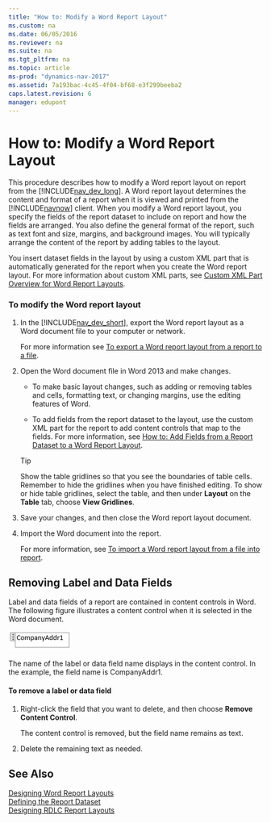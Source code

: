 ```yaml
---
title: "How to: Modify a Word Report Layout"
ms.custom: na
ms.date: 06/05/2016
ms.reviewer: na
ms.suite: na
ms.tgt_pltfrm: na
ms.topic: article
ms-prod: "dynamics-nav-2017"
ms.assetid: 7a193bac-4c45-4f04-bf68-e3f299beeba2
caps.latest.revision: 6
manager: edupont
---
```

# How to: Modify a Word Report Layout
This procedure describes how to modify a Word report layout on report from the [!INCLUDE[nav_dev_long](includes/nav_dev_long_md.md)]. A Word report layout determines the content and format of a report when it is viewed and printed from the [!INCLUDE[navnow](includes/navnow_md.md)] client. When you modify a Word report layout, you specify the fields of the report dataset to include on report and how the fields are arranged. You also define the general format of the report, such as text font and size, margins, and background images. You will typically arrange the content of the report by adding tables to the layout.  
  
 You insert dataset fields in the layout by using a custom XML part that is automatically generated for the report when you create the Word report layout. For more information about custom XML parts, see [Custom XML Part Overview for Word Report Layouts](Custom-XML-Part-Overview-for-Word-Report-Layouts.md).  
  
### To modify the Word report layout  
  
1.  In the [!INCLUDE[nav_dev_short](includes/nav_dev_short_md.md)], export the Word report layout as a Word document file to your computer or network.  
  
     For more information see [To export a Word report layout from a report to a file](How-to--Import%20and%20Export%20a%20Word%20Report%20Layout.md#ExportLayout).  
  
2.  Open the Word document file in Word 2013 and make changes.  
  
    -   To make basic layout changes, such as adding or removing tables and cells, formatting text, or changing margins, use the editing features of Word.  
  
    -   To add fields from the report dataset to the layout, use the custom XML part for the report to add content controls that map to the fields. For more information, see [How to: Add Fields from a Report Dataset to a Word Report Layout](How-to--Add%20Fields%20from%20a%20Report%20Dataset%20to%20a%20Word%20Report%20Layout.md).  
  
    > [!TIP]  
    >  Show the table gridlines so that you see the boundaries of table cells. Remember to hide the gridlines when you have finished editing. To show or hide table gridlines, select the table, and then under **Layout** on the **Table** tab, choose **View Gridlines**.  
  
3.  Save your changes, and then close the Word report layout document.  
  
4.  Import the Word document into the report.  
  
     For more information, see [To import a Word report layout from a file into report](How-to--Import%20and%20Export%20a%20Word%20Report%20Layout.md#ImportLayout).  
  
##  <a name="RemoveField"></a> Removing Label and Data Fields  
 Label and data fields of a report are contained in content controls in Word. The following figure illustrates a content control when it is selected in the Word document.  
  
 ![Content control for field in Word report layout](media/NAV_WordReportLayouts_ContentControl.png "NAV\_WordReportLayouts\_ContentControl")  
  
 The name of the label or data field name displays in the content control. In the example, the field name is CompanyAddr1.  
  
#### To remove a label or data field  
  
1.  Right-click the field that you want to delete, and then choose **Remove Content Control**.  
  
     The content control is removed, but the field name remains as text.  
  
2.  Delete the remaining text as needed.  
  
## See Also  
 [Designing Word Report Layouts](Designing-Word-Report-Layouts.md)   
 [Defining the Report Dataset](Defining-the-Report-Dataset.md)   
 [Designing RDLC Report Layouts](Designing-RDLC-Report-Layouts.md)